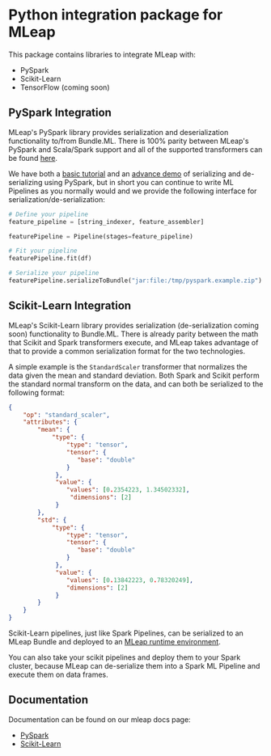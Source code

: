 # Python integration package for MLeap

This package contains libraries to integrate MLeap with:
* PySpark
* Scikit-Learn
* TensorFlow (coming soon)

## PySpark Integration

MLeap's PySpark library provides serialization and deserialization functionality to/from Bundle.ML. There is 100% parity between MLeap's PySpark and Scala/Spark support and all of the supported transformers can be found [here](http://mleap-docs.combust.ml/core-concepts/transformers/support.html).

We have both a [basic tutorial](http://mleap-docs.combust.ml/py-spark/) and an [advance demo](https://github.com/combust/mleap-demo/blob/master/notebooks/PySpark%20-%20AirBnb.ipynb) of serializing and de-serializing using PySpark, but in short you can continue to write ML Pipelines as you normally would and we provide the following interface for serialization/de-serialization:

```python
# Define your pipeline
feature_pipeline = [string_indexer, feature_assembler]

featurePipeline = Pipeline(stages=feature_pipeline)

# Fit your pipeline
featurePipeline.fit(df)

# Serialize your pipeline
featurePipeline.serializeToBundle("jar:file:/tmp/pyspark.example.zip")
```

## Scikit-Learn Integration

MLeap's Scikit-Learn library provides serialization (de-serialization coming soon) functionality to Bundle.ML. There is already parity between the math that Scikit and Spark transformers execute, and MLeap takes advantage of that to provide a common serialization format for the two technologies. 

A simple example is the `StandardScaler` transformer that normalizes the data given the mean and standard deviation. Both Spark and Scikit perform the standard normal transform on the data, and can both be serialized to the following format:

```json
{
    "op": "standard_scaler",
    "attributes": {
        "mean": {
            "type": {
                "type": "tensor",
                "tensor": {
                   "base": "double"
                }
             },
             "value": {
                "values": [0.2354223, 1.34502332],
                 "dimensions": [2]
             }
        },
        "std": {
            "type": {
                "type": "tensor",
                "tensor": {
                   "base": "double"
                }
             },
             "value": {
                "values": [0.13842223, 0.78320249],
                "dimensions": [2]
             }
        }
    }
}
```

Scikit-Learn pipelines, just like Spark Pipelines, can be serialized to an MLeap Bundle and deployed to an [MLeap runtime environment](http://mleap-docs.combust.ml/mleap-runtime/).

You can also take your scikit pipelines and deploy them to your Spark cluster, because MLeap can de-serialize them into a Spark ML Pipeline and execute them on data frames.

## Documentation

Documentation can be found on our mleap docs page:
* [PySpark](http://mleap-docs.combust.ml/getting-started/py-spark.html)
* [Scikit-Learn](http://mleap-docs.combust.ml/getting-started/scikit-learn.html)
